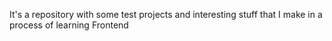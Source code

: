 It's a repository with some test projects and interesting stuff that I make in a process of learning Frontend
